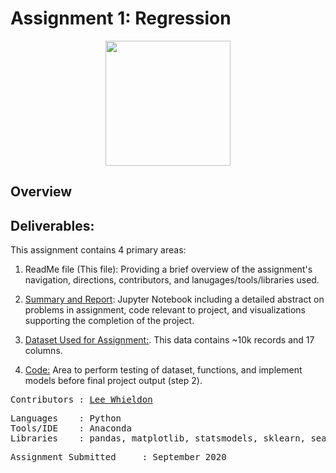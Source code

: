 # Assignment 1: Regression
<p align="center">
<img src="https://github.com/Lwhieldon/IntroToDataAnalysis/blob/master/Images/SampleSuperstore.png?raw=true" width="200" height="200" />
</p>

## Overview


## Deliverables:
This assignment contains 4 primary areas:

1. ReadMe file (This file): Providing a brief overview of the assignment's navigation, directions, contributors, and lanugages/tools/libraries used.

2. <a href=https://github.com/Lwhieldon/IntroToDataAnalysis/blob/master/Assignments/Assignment%201/Assignment_1.ipynb>Summary and Report</a>: Jupyter Notebook including a detailed abstract on problems in assignment, code relevant to project, and visualizations supporting the completion of the project.

3. <a href=https://github.com/Lwhieldon/IntroToDataAnalysis/blob/master/Assignments/Assignment%201/Sample%20-%20Superstore.csv>Dataset Used for Assignment:</a>. This data contains ~10k records and 17 columns.

4. <a href=https://github.com/Lwhieldon/IntroToDataAnalysis/blob/master/Assignments/Assignment%201/Code.ipynb>Code:</a> Area to perform testing of dataset, functions, and implement models before final project output (step 2). 


<pre>
Contributors : <a href=https://github.com/Lwhieldon>Lee Whieldon</a>
</pre>

<pre>
Languages    : Python
Tools/IDE    : Anaconda
Libraries    : pandas, matplotlib, statsmodels, sklearn, seaborn
</pre>

<pre>
Assignment Submitted     : September 2020
</pre>


